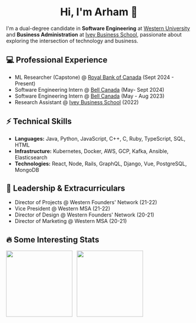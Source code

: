 <h1 align="center">Hi, I'm Arham 👋</h1>


I'm a dual-degree candidate in **Software Engineering** at [Western University](https://www.uwo.ca/index.html) and **Business Administration** at [Ivey Business School](https://www.ivey.uwo.ca/), passionate about exploring the intersection of technology and business.


## 💻 Professional Experience
- ML Researcher (Capstone) @ [Royal Bank of Canada](https://www.rbc.com/about-rbc.html) (Sept 2024 - Present)
- Software Engineering Intern @ [Bell Canada](https://www.bell.ca/) (May- Sept 2024)
- Software Engineering Intern @ [Bell Canada](https://www.bell.ca/) (May - Aug 2023)
- Research Assistant @ [Ivey Business School](https://www.ivey.uwo.ca/) (2022)

## ⚡ Technical Skills
- **Languages:** Java, Python, JavaScript, C++, C, Ruby, TypeScript, SQL, HTML
- **Infrastructure:** Kubernetes, Docker, AWS, GCP, Kafka, Ansible, Elasticsearch
- **Technologies:** React, Node, Rails, GraphQL, Django, Vue, PostgreSQL, MongoDB

## 🤺 Leadership & Extracurriculars
- Director of Projects @ Western Founders' Network (21-22)
- Vice President @ Western MSA (21-22)
- Director of Design @ Western Founders' Network (20-21)
- Director of Marketing @ Western MSA (20-21)

## 🔥 Some Interesting Stats

<img height=180 align="center" src="https://github-readme-streak-stats-lilac-three.vercel.app/?user=arhamansarii&theme=dark" /> &nbsp; <img height=180 align="center" src="https://github-readme-stats.vercel.app/api/top-langs/?username=arhamansarii&layout=compact&theme=dark&langs_count=6&hide=css" />


